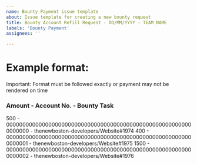 ```yaml
---
name: Bounty Payment issue template
about: Issue template for creating a new bounty request
title: Bounty Account Refill Request - DD/MM/YYYY - TEAM_NAME
labels: 'Bounty Payment'
assignees: ''

---
```


# Example format:
Important: Format must be followed exactly or payment may not be rendered on time

### Amount - Account No. - Bounty Task
500 - 0000000000000000000000000000000000000000000000000000000000000000 - thenewboston-developers/Website#1974
400 - 0000000000000000000000000000000000000000000000000000000000000001 - thenewboston-developers/Website#1975
1500 - 0000000000000000000000000000000000000000000000000000000000000002 - thenewboston-developers/Website#1976
